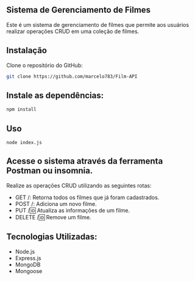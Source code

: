 ## Sistema de Gerenciamento de Filmes

Este é um sistema de gerenciamento de filmes que permite aos usuários realizar operações CRUD em uma coleção de filmes.

## Instalação

Clone o repositório do GitHub:

```bash
git clone https://github.com/marcelo783/Film-API
```
## Instale as dependências:
```bash
npm install
```
## Uso
```
node index.js
```
## Acesse o sistema através  da ferramenta Postman ou insomnia.
Realize as operações CRUD utilizando as seguintes rotas:
- GET /: Retorna todos os filmes que já foram cadastrados.
- POST /: Adiciona um novo filme.
- PUT /:id: Atualiza as informações de um filme.
- DELETE /:id: Remove um filme.
## Tecnologias Utilizadas:
- Node.js
- Express.js
- MongoDB
- Mongoose
